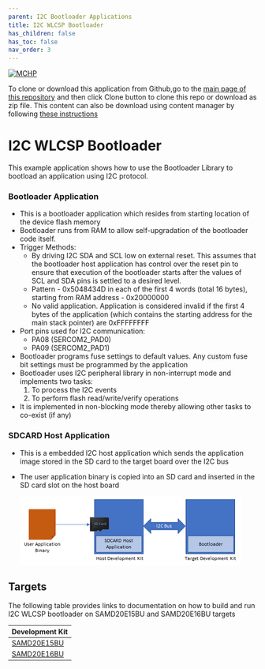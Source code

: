 ```yaml
---
parent: I2C Bootloader Applications
title: I2C WLCSP Bootloader
has_children: false
has_toc: false
nav_order: 3
---
```


[![MCHP](https://www.microchip.com/ResourcePackages/Microchip/assets/dist/images/logo.png)](https://www.microchip.com)

To clone or download this application from Github,go to the [main page of this repository](https://github.com/Microchip-MPLAB-Harmony/bootloader_apps_i2c) and then click Clone button to clone this repo or download as zip file. This content can also be download using content manager by following [these instructions](https://github.com/Microchip-MPLAB-Harmony/contentmanager/wiki)

# I2C WLCSP Bootloader

This example application shows how to use the Bootloader Library to bootload an application using I2C protocol.

### Bootloader Application

- This is a bootloader application which resides from starting location of the device flash memory
- Bootloader runs from RAM to allow self-upgradation of the bootloader code itself.
- Trigger Methods:
    * By driving I2C SDA and SCL low on external reset. This assumes that the bootloader host application has control over the reset pin to ensure that execution of the bootloader starts after the values of SCL and SDA pins is settled to a desired level.
    * Pattern - 0x5048434D in each of the first 4 words (total 16 bytes), starting from RAM address - 0x20000000
    * No valid application. Application is considered invalid if the first 4 bytes of the application (which contains the starting address for the main stack pointer) are 0xFFFFFFFF
- Port pins used for I2C communication:
    * PA08 (SERCOM2_PAD0)
    * PA09 (SERCOM2_PAD1)
- Bootloader programs fuse settings to default values. Any custom fuse bit settings must be programmed by the application
- Bootloader uses I2C peripheral library in non-interrupt mode and implements two tasks:
    1. To process the I2C events
    2. To perform flash read/write/verify operations
- It is implemented in non-blocking mode thereby allowing other tasks to co-exist (if any)

### SDCARD Host Application
- This is a embedded I2C host application which sends the application image stored in the SD card to the target board over the I2C bus
- The user application binary is copied into an SD card and inserted in the SD card slot on the host board

    ![i2c_bootloader_host_sdcard](../docs/images/i2c_bootloader_host_sdcard.png)

## Targets
The following table provides links to documentation on how to build and run I2C WLCSP bootloader on SAMD20E15BU and SAMD20E16BU targets

| Development Kit |
|:---------|
|[SAMD20E15BU](docs/readme_sam_d20_e15.md) |
|[SAMD20E16BU](docs/readme_sam_d20_e16.md) |
